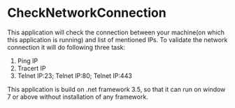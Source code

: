 # CheckNetworkConnection
This application will check the connection between your machine(on which this application is running) and list of mentioned IPs. To validate the network connection it will do following three task:
1.	Ping IP
2.	Tracert IP
3.	Telnet IP:23; Telnet IP:80; Telnet IP:443

This application is build on .net framework 3.5, so that it can run on window 7 or above without installation of any framework.
